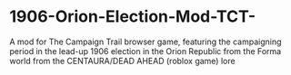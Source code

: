 # 1906-Orion-Election-Mod-TCT-
A mod for The Campaign Trail browser game, featuring the campaigning period in the lead-up 1906 election in the Orion Republic from the Forma world from the CENTAURA/DEAD AHEAD (roblox game) lore

